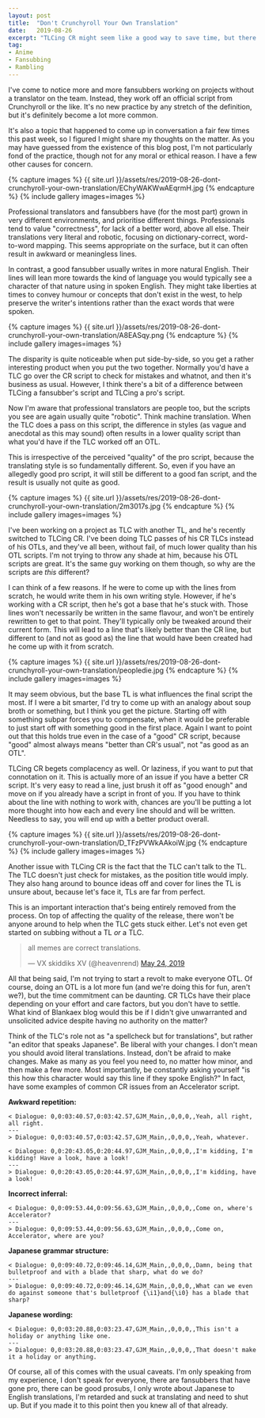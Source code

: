 ```yaml
---
layout: post
title:  "Don't Crunchyroll Your Own Translation"
date:   2019-08-26
excerpt: "TLCing CR might seem like a good way to save time, but there are a few issues that come with the territory."
tag:
- Anime
- Fansubbing
- Rambling
---
```


I've come to notice more and more fansubbers working on projects without a translator on the team. Instead, they work off an official script from Crunchyroll or the like. It's no new practice by any stretch of the definition, but it's definitely become a lot more common.

It's also a topic that happened to come up in conversation a fair few times this past week, so I figured I might share my thoughts on the matter. As you may have guessed from the existence of this blog post, I'm not particularly fond of the practice, though not for any moral or ethical reason. I have a few other causes for concern.

{% capture images %}
    {{ site.url }}/assets/res/2019-08-26-dont-crunchyroll-your-own-translation/EChyWAKWwAEqrmH.jpg
{% endcapture %}
{% include gallery images=images %}

Professional translators and fansubbers have (for the most part) grown in very different environments, and prioritise different things. Professionals tend to value "correctness", for lack of a better word, above all else. Their translations very literal and robotic, focusing on dictionary-correct, word-to-word mapping. This seems appropriate on the surface, but it can often result in awkward or meaningless lines.

In contrast, a good fansubber usually writes in more natural English. Their lines will lean more towards the kind of language you would typically see a character of that nature using in spoken English. They might take liberties at times to convey humour or concepts that don't exist in the west, to help preserve the writer's intentions rather than the exact words that were spoken.

{% capture images %}
    {{ site.url }}/assets/res/2019-08-26-dont-crunchyroll-your-own-translation/A8EASqy.png
{% endcapture %}
{% include gallery images=images %}

The disparity is quite noticeable when put side-by-side, so you get a rather interesting product when you put the two together. Normally you'd have a TLC go over the CR script to check for mistakes and whatnot, and then it's business as usual. However, I think there's a bit of a difference between TLCing a fansubber's script and TLCing a pro's script.

Now I'm aware that professional translators are people too, but the scripts you see are again usually quite "robotic". Think machine translation. When the TLC does a pass on this script, the difference in styles (as vague and anecdotal as this may sound) often results in a lower quality script than what you'd have if the TLC worked off an OTL.

This is irrespective of the perceived "quality" of the pro script, because the translating style is so fundamentally different. So, even if you have an allegedly good pro script, it will still be different to a good fan script, and the result is usually not quite as good.

{% capture images %}
    {{ site.url }}/assets/res/2019-08-26-dont-crunchyroll-your-own-translation/2m3017s.jpg
{% endcapture %}
{% include gallery images=images %}

I've been working on a project as TLC with another TL, and he's recently switched to TLCing CR. I've been doing TLC passes of his CR TLCs instead of his OTLs, and they've all been, without fail, of much lower quality than his OTL scripts. I'm not trying to throw any shade at him, because his OTL scripts are great. It's the same guy working on them though, so why are the scripts are _this_ different?

I can think of a few reasons. If he were to come up with the lines from scratch, he would write them in his own writing style. However, if he's working with a CR script, then he's got a base that he's stuck with. Those lines won't necessarily be written in the same flavour, and won't be entirely rewritten to get to that point. They'll typically only be tweaked around their current form. This will lead to a line that's likely better than the CR line, but different to (and not as good as) the line that would have been created had he come up with it from scratch.

{% capture images %}
    {{ site.url }}/assets/res/2019-08-26-dont-crunchyroll-your-own-translation/peopledie.jpg
{% endcapture %}
{% include gallery images=images %}

It may seem obvious, but the base TL is what influences the final script the most. If I were a bit smarter, I'd try to come up with an analogy about soup broth or something, but I think you get the picture. Starting off with something subpar forces you to compensate, when it would be preferable to just start off with something good in the first place. Again I want to point out that this holds true even in the case of a "good" CR script, because "good" almost always means "better than CR's usual", not "as good as an OTL".

TLCing CR begets complacency as well. Or laziness, if you want to put that connotation on it. This is actually more of an issue if you have a better CR script. It's very easy to read a line, just brush it off as "good enough" and move on if you already have a script in front of you. If you have to think about the line with nothing to work with, chances are you'll be putting a lot more thought into how each and every line should and will be written. Needless to say, you will end up with a better product overall.

{% capture images %}
    {{ site.url }}/assets/res/2019-08-26-dont-crunchyroll-your-own-translation/D_TFzPVWkAAkoiW.jpg
{% endcapture %}
{% include gallery images=images %}

Another issue with TLCing CR is the fact that the TLC can't talk to the TL. The TLC doesn't just check for mistakes, as the position title would imply. They also hang around to bounce ideas off and cover for lines the TL is unsure about, because let's face it, TLs are far from perfect.

This is an important interaction that's being entirely removed from the process. On top of affecting the quality of the release, there won't be anyone around to help when the TLC gets stuck either. Let's not even get started on subbing without a TL _or_ a TLC.

<blockquote class="twitter-tweet tw-align-center"><p lang="en" dir="ltr">all memes are correct translations.</p>&mdash; VX skiddiks XV (@heavenrend) <a href="https://twitter.com/heavenrend/status/1131947604227559425?ref_src=twsrc%5Etfw">May 24, 2019</a></blockquote> <script async src="https://platform.twitter.com/widgets.js" charset="utf-8"></script> 

All that being said, I'm not trying to start a revolt to make everyone OTL. Of course, doing an OTL is a lot more fun (and we're doing this for fun, aren't we?), but the time commitment can be daunting. CR TLCs have their place depending on your effort and care factors, but you don't have to settle. What kind of Blankaex blog would this be if I didn't give unwarranted and unsolicited advice despite having no authority on the matter?

Think of the TLC's role not as "a spellcheck but for translations", but rather "an editor that speaks Japanese". Be liberal with your changes. I don't mean you should avoid literal translations. Instead, don't be afraid to make changes. Make as many as you feel you need to, no matter how minor, and then make a few more. Most importantly, be constantly asking yourself "is this how this character would say this line if they spoke English?" In fact, have some examples of common CR issues from an Accelerator script.

**Awkward repetition:**
```
< Dialogue: 0,0:03:40.57,0:03:42.57,GJM_Main,,0,0,0,,Yeah, all right, all right.
---
> Dialogue: 0,0:03:40.57,0:03:42.57,GJM_Main,,0,0,0,,Yeah, whatever.

< Dialogue: 0,0:20:43.05,0:20:44.97,GJM_Main,,0,0,0,,I'm kidding, I'm kidding! Have a look, have a look!
---
> Dialogue: 0,0:20:43.05,0:20:44.97,GJM_Main,,0,0,0,,I'm kidding, have a look!
```
**Incorrect inferral:**
```
< Dialogue: 0,0:09:53.44,0:09:56.63,GJM_Main,,0,0,0,,Come on, where's Accelerator?
---
> Dialogue: 0,0:09:53.44,0:09:56.63,GJM_Main,,0,0,0,,Come on, Accelerator, where are you?
```
**Japanese grammar structure:**
```
< Dialogue: 0,0:09:40.72,0:09:46.14,GJM_Main,,0,0,0,,Damn, being that bulletproof and with a blade that sharp, what do we do?
---
> Dialogue: 0,0:09:40.72,0:09:46.14,GJM_Main,,0,0,0,,What can we even do against someone that's bulletproof {\i1}and{\i0} has a blade that sharp?
```
**Japanese wording:**
```
< Dialogue: 0,0:03:20.88,0:03:23.47,GJM_Main,,0,0,0,,This isn't a holiday or anything like one.
---
> Dialogue: 0,0:03:20.88,0:03:23.47,GJM_Main,,0,0,0,,That doesn't make it a holiday or anything.
```

Of course, all of this comes with the usual caveats. I'm only speaking from my experience, I don't speak for everyone, there are fansubbers that have gone pro, there can be good prosubs, I only wrote about Japanese to English translations, I'm retarded and suck at translating and need to shut up. But if you made it to this point then you knew all of that already.
